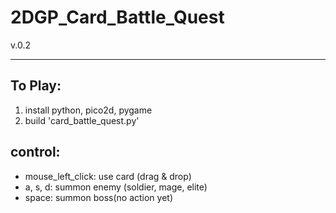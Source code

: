 # 2DGP_Card_Battle_Quest
v.0.2

---

## To Play:
1. install python, pico2d, pygame
2. build 'card_battle_quest.py'

## control:
- mouse_left_click: use card (drag & drop)
- a, s, d: summon enemy (soldier, mage, elite)
- space: summon boss(no action yet)